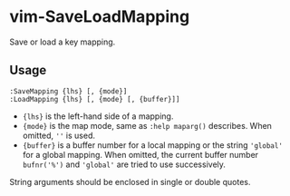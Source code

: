 # vim-SaveLoadMapping

Save or load a key mapping.

## Usage

```vimL
:SaveMapping {lhs} [, {mode}]
:LoadMapping {lhs} [, {mode} [, {buffer}]]
```

- `{lhs}` is the left-hand side of a mapping.
- `{mode}` is the map mode, same as `:help maparg()` describes. When omitted, `''` is used.
- `{buffer}` is a buffer number for a local mapping or the string `'global'` for
a global mapping. When omitted, the current buffer number `bufnr('%')` and
`'global'` are tried to use successively.

String arguments should be enclosed in single or double quotes. 
